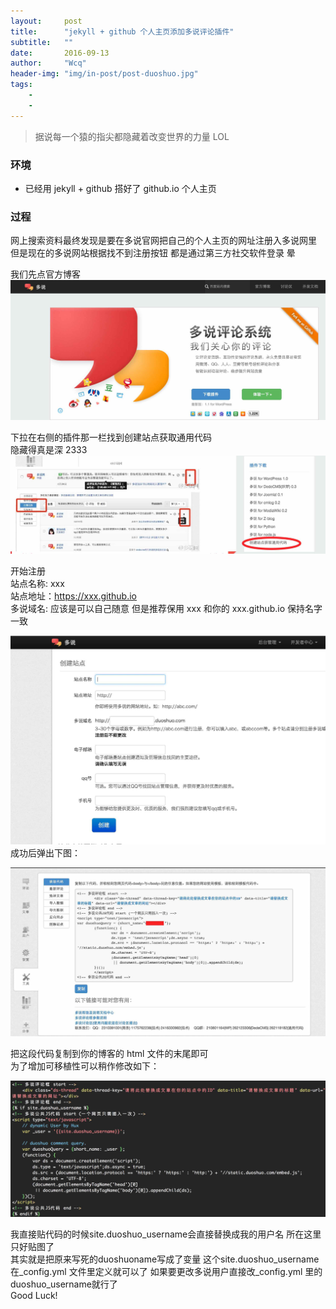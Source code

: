 ```yaml
---
layout:     post
title:      "jekyll + github 个人主页添加多说评论插件"
subtitle:   ""
date:       2016-09-13
author:     "Wcq"
header-img: "img/in-post/post-duoshuo.jpg"
tags:
    - 
    - 
---
```



> 据说每一个猿的指尖都隐藏着改变世界的力量  LOL

### 环境
* 已经用 jekyll + github 搭好了 github.io 个人主页  

### 过程
网上搜索资料最终发现是要在多说官网把自己的个人主页的网址注册入多说网里  
但是现在的多说网站根据找不到注册按钮 都是通过第三方社交软件登录 晕  

我们先点官方博客
![img](/img/in-post/post-duoshuo1.jpg)

下拉在右侧的插件那一栏找到创建站点获取通用代码  
隐藏得真是深 2333  
![img](/img/in-post/post-duoshuo2.jpg)

开始注册  
站点名称: xxx  
站点地址：https://xxx.github.io  
多说域名: 应该是可以自己随意 但是推荐保用 xxx 和你的 xxx.github.io 保持名字一致  

![img](/img/in-post/post-duoshuo3.jpg)
成功后弹出下图：

![img](/img/in-post/post-duoshuo4.jpg)

把这段代码复制到你的博客的 html 文件的末尾即可  
为了增加可移植性可以稍作修改如下：  

![img](/img/in-post/post-duoshuo5.jpg)

我直接贴代码的时候site.duoshuo_username会直接替换成我的用户名 所在这里只好贴图了  
其实就是把原来写死的duoshuoname写成了变量 这个site.duoshuo_username  
在_config.yml 文件里定义就可以了 如果要更改多说用户直接改_config.yml 里的duoshuo_username就行了  
Good Luck!

